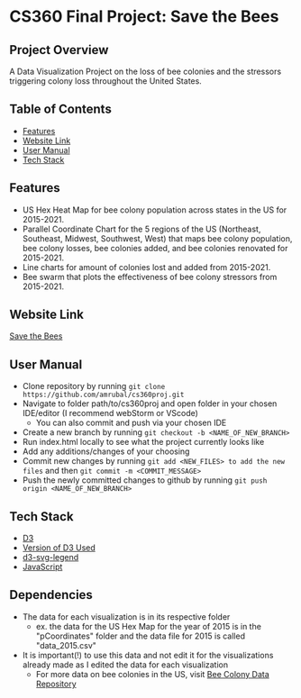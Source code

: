 # CS360 Final Project: Save the Bees

## Project Overview
A Data Visualization Project on the loss of bee colonies and the stressors triggering colony loss throughout the United States.

## Table of Contents
- [Features](#Features)
- [Website Link](#Website-Link)
- [User Manual](#User-Manual)
- [Tech Stack](#Tech-Stack)

## Features
- US Hex Heat Map for bee colony population across states in the US for 2015-2021. 
- Parallel Coordinate Chart for the 5 regions of the US (Northeast, Southeast, Midwest, Southwest, West) that maps bee colony population, bee colony losses, bee colonies added, and bee colonies renovated for 2015-2021.
- Line charts for amount of colonies lost and added from 2015-2021.
- Bee swarm that plots the effectiveness of bee colony stressors from 2015-2021. 

## Website Link
[Save the Bees](https://amrubal.github.io/cs360proj/)

## User Manual
- Clone repository by running 
    ```git clone https://github.com/amrubal/cs360proj.git ```
- Navigate to folder path/to/cs360proj and open folder in your chosen IDE/editor (I recommend webStorm or VScode)
    - You can also commit and push via your chosen IDE
- Create a new branch by running 
     ```git checkout -b <NAME_OF_NEW_BRANCH> ```
- Run index.html locally to see what the project currently looks like 
- Add any additions/changes of your choosing 
- Commit new changes by running 
    ```git add <NEW_FILES> to add the new files``` and then ```git commit -m <COMMIT_MESSAGE>``` 
- Push the newly committed changes to github by running 
    ```git push origin <NAME_OF_NEW_BRANCH>```

## Tech Stack
- [D3](https://d3js.org)   
- [Version of D3 Used](https://d3js.org/d3.v4.js) 
- [d3-svg-legend](https://d3-legend.susielu.com)
- [JavaScript](https://www.javascript.com)

## Dependencies 
- The data for each visualization is in its respective folder 
    - ex. the data for the US Hex Map for the year of 2015 is in the "pCoordinates" folder and the data file for 2015 is called "data_2015.csv"
- It is important(!) to use this data and not edit it for the visualizations already made as I edited the data for each visualization
   - For more data on bee colonies in the US, visit [Bee Colony Data Repository](https://github.com/rfordatascience/tidytuesday/tree/master/data/2022/2022-01-11)





